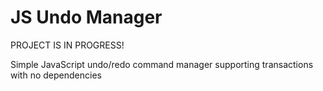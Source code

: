 # JS Undo Manager

PROJECT IS IN PROGRESS!

Simple JavaScript undo/redo command manager supporting transactions with no dependencies
